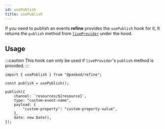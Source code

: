 ```yaml
---
id: usePublish
title: usePublish
---
```


If you need to publish an events **refine** provides the `usePublish` hook for it, It returns the `publish` method from [`liveProvider`](/api-references/providers/live-provider.md) under the hood.

## Usage

:::caution
This hook can only be used if `liveProvider`'s `publish` method is provided.
:::

```tsx
import { usePublish } from "@pankod/refine";

const publish = usePublish();

publish({
    channel: `resources/${resource}`,
    type: "custom-event-name",
    payload: {
        "custom-property": "custom-property-value",
    },
    date: new Date(),
});
```

